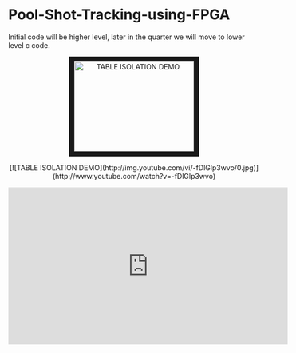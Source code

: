 # Pool-Shot-Tracking-using-FPGA
Initial code will be higher level, later in the quarter we will move to lower level c code.

<p align="center">
<a href="https://www.youtube.com/watch?v=-fDlGlp3wvo"
target="_blank"><img src="http://img.youtube.com/vi/-fDlGlp3wvo/0.jpg" 
alt="TABLE ISOLATION DEMO" width="240" height="180" border="10" /></a>
</p>


<p align="center">
[![TABLE ISOLATION DEMO](http://img.youtube.com/vi/-fDlGlp3wvo/0.jpg)](http://www.youtube.com/watch?v=-fDlGlp3wvo)
</p>

<iframe width="560" height="315" src="https://www.youtube.com/embed/-fDlGlp3wvo" frameborder="0" allowfullscreen></iframe>
